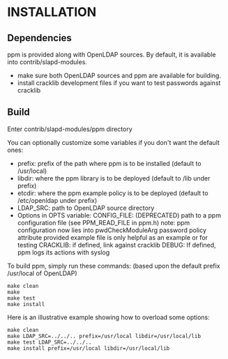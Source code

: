 INSTALLATION
============

Dependencies
------------------
ppm is provided along with OpenLDAP sources. By default, it is available into contrib/slapd-modules.
 - make sure both OpenLDAP sources and ppm are available for building.
 - install cracklib development files if you want to test passwords against cracklib


Build
-----
Enter contrib/slapd-modules/ppm directory

You can optionally customize some variables if you don't want the default ones:
- prefix: prefix of the path where ppm is to be installed (default to /usr/local)
- libdir: where the ppm library is to be deployed (default to /lib under prefix)
- etcdir: where the ppm example policy is to be deployed (default to /etc/openldap under prefix)
- LDAP_SRC: path to OpenLDAP source directory
- Options in OPTS variable:
    CONFIG_FILE: (DEPRECATED) path to a ppm configuration file (see PPM_READ_FILE in ppm.h)
        note: ppm configuration now lies into pwdCheckModuleArg password policy attribute
              provided example file is only helpful as an example or for testing
    CRACKLIB: if defined, link against cracklib
    DEBUG: If defined, ppm logs its actions with syslog


To build ppm, simply run these commands:
(based upon the default prefix /usr/local of OpenLDAP)

```
make clean
make
make test
make install
```

Here is an illustrative example showing how to overload some options:

```
make clean
make LDAP_SRC=../../.. prefix=/usr/local libdir=/usr/local/lib 
make test LDAP_SRC=../../..
make install prefix=/usr/local libdir=/usr/local/lib
```

